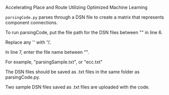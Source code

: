 Accelerating Place and Route Utilizing Optimized Machine Learning

`parsingCode.py` parses through a DSN file to create a matrix that represents component connections.

To run parsingCode, put the file path for the DSN files between "" in line 6. 

Replace any '\' with '\\'.

In line 7, enter the file name between "". 

For example, "parsingSample.txt", or "ecc.txt" 

The DSN files should be saved as .txt files in the same folder as parsingCode.py.

Two sample DSN files saved as .txt files are uploaded with the code. 